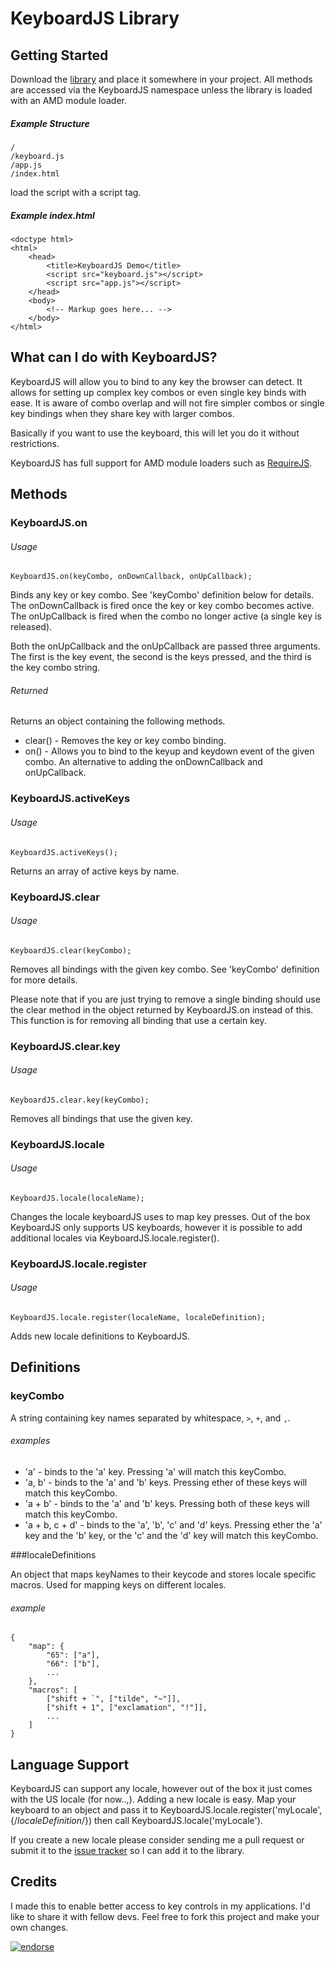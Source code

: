 KeyboardJS Library
==================

Getting Started
---------------

Download the [library](https://github.com/RobertWHurst/KeyboardJS/zipball/master) and
place it somewhere in your project. All methods are accessed via the KeyboardJS namespace unless the library
is loaded with an AMD module loader.

##### Example Structure

    /
    /keyboard.js
    /app.js
    /index.html

load the script with a script tag.

##### Example index.html

    <doctype html>
    <html>
        <head>
            <title>KeyboardJS Demo</title>
            <script src="keyboard.js"></script>
            <script src="app.js"></script>
        </head>
        <body>
            <!-- Markup goes here... -->
        </body>
    </html>

What can I do with KeyboardJS?
------------------------------

KeyboardJS will allow you to bind to any key the browser can detect. It allows for
setting up complex key combos or even single key binds with ease. It is aware of combo
overlap and will not fire simpler combos or single key bindings when they share key with
larger combos.

Basically if you want to use the keyboard, this will let you do it without restrictions.

KeyboardJS has full support for AMD module loaders such as [RequireJS](http://requirejs.org/).

Methods
-------

### KeyboardJS.on

###### Usage

    KeyboardJS.on(keyCombo, onDownCallback, onUpCallback);

Binds any key or key combo. See 'keyCombo' definition below for details. The onDownCallback is fired once the key or key combo becomes active. The onUpCallback is fired when the combo no longer active (a single key is released).

Both the onUpCallback and the onUpCallback are passed three arguments. The first is the key event, the second is the keys pressed, and the third is the key combo string.

###### Returned
Returns an object containing the following methods.

* clear() - Removes the key or key combo binding.
* on() - Allows you to bind to the keyup and keydown event of the given combo. An alternative to adding the onDownCallback and onUpCallback.

### KeyboardJS.activeKeys

###### Usage

    KeyboardJS.activeKeys();

Returns an array of active keys by name.

### KeyboardJS.clear

###### Usage

    KeyboardJS.clear(keyCombo);

Removes all bindings with the given key combo. See 'keyCombo' definition for more details.

Please note that if you are just trying to remove a single binding should use the clear method in the object returned by KeyboardJS.on instead of this. This function is for removing all binding that use a certain key.

### KeyboardJS.clear.key

###### Usage

    KeyboardJS.clear.key(keyCombo);

Removes all bindings that use the given key.

### KeyboardJS.locale

###### Usage

    KeyboardJS.locale(localeName);

Changes the locale keyboardJS uses to map key presses. Out of the box KeyboardJS only supports US keyboards, however it is possible to add additional locales via KeyboardJS.locale.register().

### KeyboardJS.locale.register

###### Usage

    KeyboardJS.locale.register(localeName, localeDefinition);

Adds new locale definitions to KeyboardJS.

Definitions
-----------

### keyCombo

A string containing key names separated by whitespace, `>`, `+`, and `,`.

###### examples

* 'a' - binds to the 'a' key. Pressing 'a' will match this keyCombo.
* 'a, b' - binds to the 'a' and 'b' keys. Pressing ether of these keys will match this keyCombo.
* 'a + b' - binds to the 'a' and 'b' keys. Pressing both of these keys will match this keyCombo.
* 'a + b, c + d' - binds to the 'a', 'b', 'c' and 'd' keys. Pressing ether the 'a' key and the 'b' key,
or the 'c' and the 'd' key will match this keyCombo.

###localeDefinitions

An object that maps keyNames to their keycode and stores locale specific macros. Used for mapping keys on different locales.

###### example

    {
        "map": {
            "65": ["a"],
            "66": ["b"],
            ...
        },
        "macros": [
            ["shift + `", ["tilde", "~"]],
            ["shift + 1", ["exclamation", "!"]],
            ...
        ]
    }

Language Support
----------------

KeyboardJS can support any locale, however out of the box it just comes with the US locale (for now..,). Adding a new
locale is easy. Map your keyboard to an object and pass it to KeyboardJS.locale.register('myLocale', {/*localeDefinition*/}) then call
KeyboardJS.locale('myLocale').

If you create a new locale please consider sending me a pull request or submit it to the
[issue tracker](http://github.com/RobertWHurst/KeyboardJS/issues) so I can add it to the library.

Credits
-------

I made this to enable better access to key controls in my applications. I'd like to share
it with fellow devs. Feel free to fork this project and make your own changes.

[![endorse](http://api.coderwall.com/robertwhurst/endorsecount.png)](http://coderwall.com/robertwhurst)
